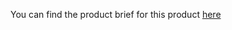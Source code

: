 You can find the product brief for this product [here](https://github.com/department-of-veterans-affairs/va.gov-team/tree/master/products/identity/External%20Auth%20Data%20Reporting)
